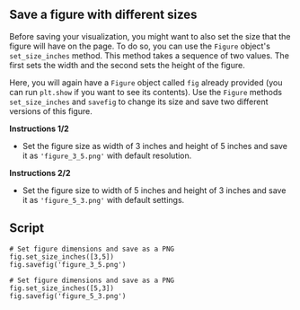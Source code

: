 ## Save a figure with different sizes

Before saving your visualization, you might want to also set the size that the figure will have on the page. To do so, you can use the `Figure` object's `set_size_inches` method. This method takes a sequence of two values. The first sets the width and the second sets the height of the figure.

Here, you will again have a `Figure` object called `fig` already provided (you can run `plt.show` if you want to see its contents). Use the `Figure` methods `set_size_inches` and `savefig` to change its size and save two different versions of this figure.

**Instructions 1/2**

* Set the figure size as width of 3 inches and height of 5 inches and save it as `'figure_3_5.png'` with default resolution.

**Instructions 2/2**

* Set the figure size to width of 5 inches and height of 3 inches and save it as `'figure_5_3.png'` with default settings.

## Script
```
# Set figure dimensions and save as a PNG
fig.set_size_inches([3,5])
fig.savefig('figure_3_5.png')
```
```
# Set figure dimensions and save as a PNG
fig.set_size_inches([5,3])
fig.savefig('figure_5_3.png')
```